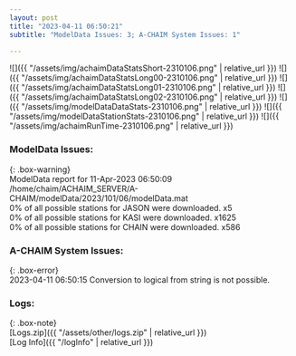 ```yaml
---
layout: post
title: "2023-04-11 06:50:21"
subtitle: "ModelData Issues: 3; A-CHAIM System Issues: 1"

---
```


![]({{ "/assets/img/achaimDataStatsShort-2310106.png" | relative_url }})
![]({{ "/assets/img/achaimDataStatsLong00-2310106.png" | relative_url }})
![]({{ "/assets/img/achaimDataStatsLong01-2310106.png" | relative_url }})
![]({{ "/assets/img/achaimDataStatsLong02-2310106.png" | relative_url }})
![]({{ "/assets/img/modelDataDataStats-2310106.png" | relative_url }})
![]({{ "/assets/img/modelDataStationStats-2310106.png" | relative_url }})
![]({{ "/assets/img/achaimRunTime-2310106.png" | relative_url }})


### ModelData Issues:  
  
{: .box-warning}  
 ModelData report for 11-Apr-2023 06:50:09   
 /home/chaim/ACHAIM_SERVER/A-CHAIM/modelData/2023/101/06/modelData.mat   
 0% of all possible stations for JASON were downloaded. x5   
 0% of all possible stations for KASI were downloaded. x1625   
 0% of all possible stations for CHAIN were downloaded. x586   
  
### A-CHAIM System Issues:  
  
{: .box-error}  
2023-04-11 06:50:15 Conversion to logical from string is not possible.  

### Logs:  
  
{: .box-note}  
[Logs.zip]({{ "/assets/other/logs.zip" | relative_url }})  
[Log Info]({{ "/logInfo" | relative_url }})  
